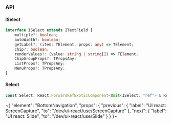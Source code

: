 

### API

#### ISelect

```ts
interface ISelect extends ITextField {
    multiple?: boolean;
    autoWidth?: boolean;
    getLabel?: (item: TElement, props: any) => TElement;
    chip?: boolean;
    renderValues?: (value: string | string[]) => TElement;
    ChipGroupProps?: TPropsAny;
    ListProps?: TPropsAny;
    MenuProps?: TPropsAny;
}
```

#### Select

```ts
const Select: React.ForwardRefExoticComponent<Omit<ISelect, "ref"> & React.RefAttributes<unknown>>;
```


~{
  "element": "BottomNavigation",
  "props": {
    "previous": {
      "label": "UI react: ScreenCapture",
      "to": "/dev/ui-react/use/ScreenCapture"
    },
    "next": {
      "label": "UI react: Slide",
      "to": "/dev/ui-react/use/Slide"
    }
  }
}~
